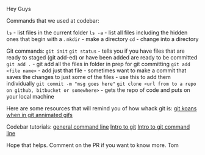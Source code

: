 Hey Guys

Commands that we used at codebar:

`ls` - list files in the current folder
`ls -a` - list all files including the hidden ones that begin with a .
`mkdir` - make a directory
`cd` - change into a directory

Git commands:
`git init`
`git status` - tells you if you have files that are ready to staged (git add-ed) or have been added are ready to be committed
`git add .` - git add all the files in folder in prep for git committing
`git add <file name>` - add just that file - sometimes want to make a commit that saves the changes to just some of the files - use this to add them individually
`git commit -m "msg goes here"`
`git clone <url from to a repo on github, bitbucket or somewhere>` - gets the repo of code and puts on your local machine

Here are some resources that will remind you of how whack git is:
[git koans](http://stevelosh.com/blog/2013/04/git-koans/)
[when in git annimated gifs](http://wheningit.tumblr.com/)

Codebar tutorials:
[general command line](http://tutorials.codebar.io/command-line/introduction/tutorial.html)
[Intro to git](http://tutorials.codebar.io/version-control/introduction/tutorial.html)
[Intro to git command line](http://tutorials.codebar.io/version-control/command-line/tutorial.html)

Hope that helps. Comment on the PR if you want to know more.
Tom
